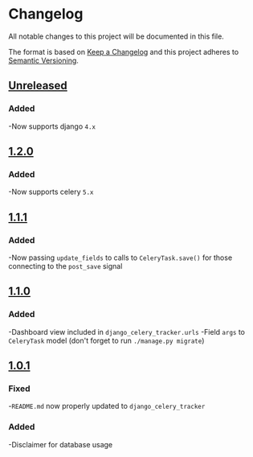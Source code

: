 # Changelog
All notable changes to this project will be documented in this file.

The format is based on [Keep a Changelog](http://keepachangelog.com/en/1.0.0/)
and this project adheres to [Semantic Versioning](http://semver.org/spec/v2.0.0.html).

## [Unreleased]

### Added
-Now supports django `4.x`

## [1.2.0]

### Added
-Now supports celery `5.x`

## [1.1.1]

### Added
-Now passing `update_fields` to calls to `CeleryTask.save()` for those connecting to the `post_save` signal

## [1.1.0]

### Added
-Dashboard view included in `django_celery_tracker.urls`
-Field `args` to `CeleryTask` model (don't forget to run `./manage.py migrate`)

## [1.0.1]

### Fixed
-`README.md` now properly updated to `django_celery_tracker`

### Added
-Disclaimer for database usage

[Unreleased]: https://github.com/chris-allen/django-celery-tracker/compare/v1.2.0...HEAD
[1.2.0]: https://github.com/chris-allen/django-celery-tracker/compare/v1.1.1...v1.2.0
[1.1.1]: https://github.com/chris-allen/django-celery-tracker/compare/v1.1.0...v1.1.1
[1.1.0]: https://github.com/chris-allen/django-celery-tracker/compare/v1.0.1...v1.1.0
[1.0.1]: https://github.com/chris-allen/django-celery-tracker/compare/v1.0.0...v1.0.1
